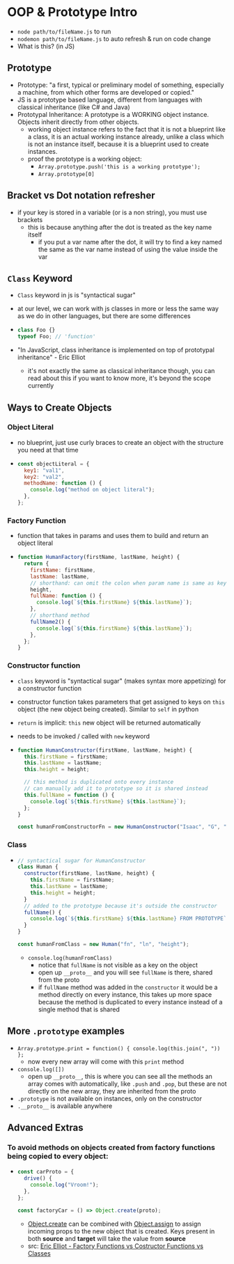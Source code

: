 # OOP & Prototype Intro

- `node path/to/fileName.js` to run
- `nodemon path/to/fileName.js` to auto refresh & run on code change
- What is this? (in JS)

## Prototype

- Prototype: "a first, typical or preliminary model of something, especially a machine, from which other forms are developed or copied."
- JS is a prototype based language, different from languages with classical inheritance (like C# and Java)
- Prototypal Inheritance: A prototype is a WORKING object instance. Objects inherit directly from other objects.
  - working object instance refers to the fact that it is not a blueprint like a class, it is an actual working instance already, unlike a class which is not an instance itself, because it is a blueprint used to create instances.
  - proof the prototype is a working object:
    - `Array.prototype.push('this is a working prototype');`
    - `Array.prototype[0]`

## Bracket vs Dot notation refresher

- if your key is stored in a variable (or is a non string), you must use brackets
  - this is because anything after the dot is treated as the key name itself
    - if you put a var name after the dot, it will try to find a key named the same as the var name instead of using the value inside the var

## `Class` Keyword

- `Class` keyword in js is "syntactical sugar"
- at our level, we can work with js classes in more or less the same way as we do in other languages, but there are some differences

- ```js
  class Foo {}
  typeof Foo; // 'function'
  ```

- "In JavaScript, class inheritance is implemented on top of prototypal inheritance" - Eric Elliot
  - it's not exactly the same as classical inheritance though, you can read about this if you want to know more, it's beyond the scope currently

## Ways to Create Objects

### Object Literal

- no blueprint, just use curly braces to create an object with the structure you need at that time

- ```js
  const objectLiteral = {
    key1: "val1",
    key2: "val2",
    methodName: function () {
      console.log("method on object literal");
    },
  };
  ```

### Factory Function

- function that takes in params and uses them to build and return an object literal

- ```js
  function HumanFactory(firstName, lastName, height) {
    return {
      firstName: firstName,
      lastName: lastName,
      // shorthand: can omit the colon when param name is same as key name
      height,
      fullName: function () {
        console.log(`${this.firstName} ${this.lastName}`);
      },
      // shorthand method
      fullName2() {
        console.log(`${this.firstName} ${this.lastName}`);
      },
    };
  }
  ```

### Constructor function

- `class` keyword is "syntactical sugar" (makes syntax more appetizing) for a constructor function
- constructor function takes parameters that get assigned to keys on `this` object (the new object being created). Similar to `self` in python
- `return` is implicit: `this` new object will be returned automatically
- needs to be invoked / called with `new` keyword

- ```js
  function HumanConstructor(firstName, lastName, height) {
    this.firstName = firstName;
    this.lastName = lastName;
    this.height = height;

    // this method is duplicated onto every instance
    // can manually add it to prototype so it is shared instead
    this.fullName = function () {
      console.log(`${this.firstName} ${this.lastName}`);
    };
  }

  const humanFromConstructorFn = new HumanConstructor("Isaac", "G", "5'8");
  ```

### Class

- ```js
  // syntactical sugar for HumanConstructor
  class Human {
    constructor(firstName, lastName, height) {
      this.firstName = firstName;
      this.lastName = lastName;
      this.height = height;
    }
    // added to the prototype because it's outside the constructor
    fullName() {
      console.log(`${this.firstName} ${this.lastName} FROM PROTOTYPE`);
    }
  }

  const humanFromClass = new Human("fn", "ln", "height");
  ```

  - `console.log(humanFromClass)`
    - notice that `fullName` is not visible as a key on the object
    - open up `__proto__` and you will see `fullName` is there, shared from the proto
    - if `fullName` method was added in the `constructor` it would be a method directly on every instance, this takes up more space because the method is duplicated to every instance instead of a single method that is shared

## More `.prototype` examples

- `Array.prototype.print = function() { console.log(this.join(", ")) };`
  - now every new array will come with this `print` method
- `console.log([])`
  - open up `__proto__`, this is where you can see all the methods an array comes with automatically, like `.push` and `.pop`, but these are not directly on the new array, they are inherited from the proto
- `.prototype` is not available on instances, only on the constructor
- `.__proto__` is available anywhere

## Advanced Extras

### To avoid methods on objects created from factory functions being copied to every object:

- ```js
  const carProto = {
    drive() {
      console.log("Vroom!");
    },
  };

  const factoryCar = () => Object.create(proto);
  ```

  - [Object.create](https://developer.mozilla.org/en-US/docs/Web/JavaScript/Reference/Global_Objects/Object/create) can be combined with [Object.assign](https://developer.mozilla.org/en-US/docs/Web/JavaScript/Reference/Global_Objects/Object/assign) to assign incoming props to the new object that is created. Keys present in both **source** and **target** will take the value from **source**
  - src: [Eric Elliot - Factory Functions vs Costructor Functions vs Classes](https://medium.com/javascript-scene/javascript-factory-functions-vs-constructor-functions-vs-classes-2f22ceddf33e)

